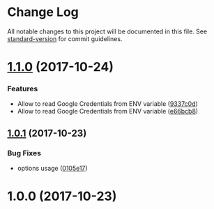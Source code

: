 # Change Log

All notable changes to this project will be documented in this file. See [standard-version](https://github.com/conventional-changelog/standard-version) for commit guidelines.

<a name="1.1.0"></a>
# [1.1.0](https://github.com/ert78gb/gcf-deploy/compare/v1.0.1...v1.1.0) (2017-10-24)


### Features

* Allow to read Google Credentials from ENV variable ([9337c0d](https://github.com/ert78gb/gcf-deploy/commit/9337c0d))
* Allow to read Google Credentials from ENV variable ([e66bcb8](https://github.com/ert78gb/gcf-deploy/commit/e66bcb8))



<a name="1.0.1"></a>
## [1.0.1](https://github.com/ert78gb/gcf-deploy/compare/v1.0.0...v1.0.1) (2017-10-23)


### Bug Fixes

* options usage ([0105e17](https://github.com/ert78gb/gcf-deploy/commit/0105e17))



<a name="1.0.0"></a>
# 1.0.0 (2017-10-23)
